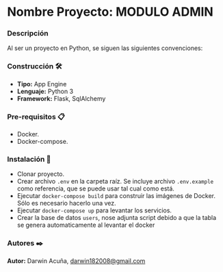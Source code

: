 # Nombre Proyecto: MODULO ADMIN

### Descripción


Al ser un proyecto en Python, se siguen las siguientes convenciones:

### Construcción 🛠️
* **Tipo:** App Engine
* **Lenguaje:** Python 3
* **Framework:** Flask, SqlAlchemy

### Pre-requisitos 📋

- Docker.
- Docker-compose.

### Instalación 🔧

- Clonar proyecto.
- Crear archivo `.env` en la carpeta raíz. Se incluye archivo `.env.example` como referencia, que se puede usar tal cual como está.
- Ejecutar `docker-compose build` para construir las imágenes de Docker. Sólo es necesario hacerlo una vez.
- Ejecutar `docker-compose up` para levantar los servicios.
- Crear la base de datos `users`, nose adjunta script debido a que la tabla se genera automaticamente al levantar el docker

### Autores ✒️

**Autor:** Darwin Acuña,       darwin182008@gmail.com
